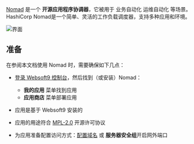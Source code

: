 [Nomad](https://www.hashicorp.com/products/nomad) 是一个 **开源应用程序协调器**，它被用于 业务自动化 运维自动化  等场景。HashiCorp Nomad是一个简单、灵活的工作负载调度器，支持多种应用和环境。


![界面](https://libs.websoft9.com/Websoft9/DocsPicture/zh/nomad/nomad-gui-websoft9.png)


## 准备

在参阅本文档使用 Nomad 时，需要确保如下几点：

- [登录 Websoft9 控制台](./login-console)，然后找到（或安装）Nomad：
  - **我的应用** 菜单找到应用 
  - **应用商店** 菜单部署应用

- 应用是基于 Websoft9 安装的


- 应用的用途符合 [MPL-2.0](https://opensource.org/licenses/MPL-2.0) 开源许可协议


- 为应用准备配置访问方式：[配置域名](./domain-set) 或 **服务器安全组**开启网外端口